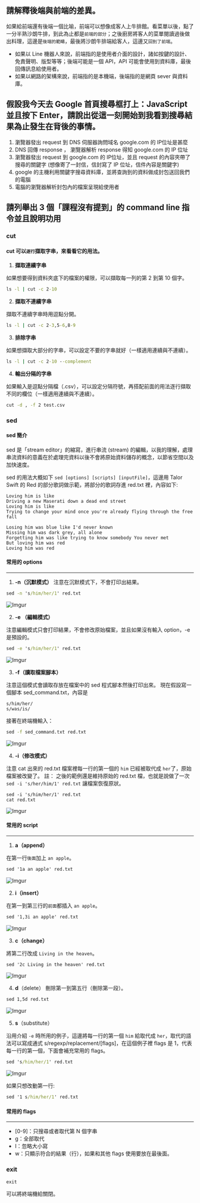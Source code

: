
## 請解釋後端與前端的差異。
如果給前端還有後端一個比喻，前端可以想像成客人上牛排館。看菜單以後，點了一分半熟沙朗牛排，到此為止都是`前端的部分`；之後廚房將客人的菜單閱讀過後做出料理，這邊是`後端的範疇`，最後將沙朗牛排端給客人，這邊又`回到了前端`。
* 如果以 Line 機器人來說，前端指的是使用者介面的設計，諸如按鍵的設計、免責聲明、版型等等；後端可能是一個 API，API 可能會使用到資料庫，最後回傳訊息給使用者。
* 如果以網路的架構來說，前端指的是本機端，後端指的是網頁 sever 與資料庫。


## 假設我今天去 Google 首頁搜尋框打上：JavaScript 並且按下 Enter，請說出從這一刻開始到我看到搜尋結果為止發生在背後的事情。

1. 瀏覽器發出 request 到 DNS 伺服器詢問域名 google.com 的 IP位址是甚麼
2. DNS 回傳 response ， 瀏覽器解析 response 得知 google.com 的 IP 位址
3. 瀏覽器發出 request 到 google.com 的 IP位址，並且 request 的內容夾帶了搜尋的關鍵字 (想像寄了一封信，信封寫了 IP 位址，信件內容是關鍵字)
4. google 的主機利用關鍵字搜尋資料庫，並將查詢到的資料做成封包送回我們的電腦
5. 電腦的瀏覽器解析封包內的檔案呈現給使用者


## 請列舉出 3 個「課程沒有提到」的 command line 指令並且說明功用

### **cut**

#### cut 可以`逐行`擷取字串，來看看它的用法。

1. **擷取連續字串**

如果想要得到資料夾底下的檔案的權限，可以擷取每一列的第 2 到第 10 個字。
```cmd
ls -l | cut -c 2-10
```

2. **擷取不連續字串**

擷取不連續字串時用逗點分開。
```cmd
ls -l | cut -c 2-3,5-6,8-9
```

3. **排除字串**

如果想擷取大部分的字串，可以設定不要的字串就好（一樣適用連續與不連續）。
```cmd
ls -l | cut -c 2-10 --complement
```

4. **輸出分隔的字串**

如果輸入是逗點分隔檔（.csv），可以設定分隔符號，再搭配前面的用法逐行擷取不同的欄位（一樣適用連續與不連續）。
```cmd
cut -d , -f 2 test.csv
```

### **sed**

#### sed 簡介

sed 是「stream editor」的縮寫，進行串流 (stream) 的編輯，以我的理解，處理串流資料的意義在於處理完資料以後不會將原始資料儲存的概念，以節省空間以及加快速度。

sed 的用法大概如下 `sed [options] [scripts] [inputFile]`，這邊用 Talor Swift 的 Red 的部分歌詞做示範，將部分的歌詞存進 red.txt 裡，內容如下:

```
Loving him is like
Driving a new Maserati down a dead end street
Loving him is like
Trying to change your mind once you're already flying through the free fall

Losing him was blue like I'd never known
Missing him was dark grey, all alone
Forgetting him was like trying to know somebody You never met
But loving him was red
Loving him was red
```

#### 常用的 options
---------------------------
1. **-n（沉默模式）** 
注意在沉默模式下，不會打印出結果。

```cmd
sed -n 's/him/her/1' red.txt
```

![Imgur](https://i.imgur.com/wrbANHB.jpg)

2. **-e （編輯模式）**

注意編輯模式只會打印結果，不會修改原始檔案，並且如果沒有輸入 option，-e 是預設的。

```cmd
sed -e 's/him/her/1' red.txt
```

![Imgur](https://i.imgur.com/L6xEvvR.jpg)

3. **-f（讀取檔案腳本）**

注意這個模式會讀取存放在檔案中的 sed 程式腳本然後打印出來。
現在假設寫一個腳本 sed_command.txt，內容是

```
s/him/her/
s/was/is/
```

接著在終端機輸入：
```cmd
sed -f sed_command.txt red.txt 
```

![Imgur](https://i.imgur.com/xFeaQ2d.jpg)

4. **-i（修改模式）**

注意 cat 出來的 red.txt 檔案裡每一行的第一個的 `him` 已經被取代成 `her`了，原始檔案被改變了。
註： 之後的範例還是維持原始的 red.txt 檔，也就是說做了一次 `sed -i 's/her/him/1' red.txt` 讓檔案恢復原狀。

```
sed -i 's/him/her/1' red.txt
cat red.txt
```

![Imgur](https://i.imgur.com/wqK43mG.jpg)

#### 常用的 script
---------------------------
1. **a（append）**

在第一行`後面`加上 `an apple`。

```cmd
sed '1a an apple' red.txt
```

![Imgur](https://i.imgur.com/AeNChuj.jpg)

2. **i（insert）**

在第一到第三行的`前面`都插入 `an apple`。

```cmd
sed '1,3i an apple' red.txt
```

![Imgur](https://i.imgur.com/tYnolJC.jpg)

3. **c（change）**

將第二行改成 `Living in the heaven`。

```cmd
sed '2c Living in the heaven' red.txt
```

![Imgur](https://i.imgur.com/qAxTWAB.jpg)

4. **d**（delete） 
刪除第一到第五行（刪除第一段）。

```cmd
sed 1,5d red.txt
```

![Imgur](https://i.imgur.com/OyYiLzw.jpg)

5. **s**（substitute） 

沿用介紹 `-e` 時所用的例子，這邊將每一行的第一個 `him` 給取代成 `her`，取代的語法可以寫成通式 s/regexp/replacement/[flags]，在這個例子裡 flags 是 1，代表每一行的第一個，下面會補充常用的 flags。

```cmd
sed 's/him/her/1' red.txt
```

![Imgur](https://i.imgur.com/L6xEvvR.jpg)

如果只想改動第一行:
```cmd
sed '1 s/him/her/1' red.txt
```

#### 常用的 flags
---------------------------
* [0-9]：只搜尋或者取代第 N 個字串
* g：全部取代
* I：忽略大小寫
* w：只顯示符合的結果（行），如果和其他 flags 使用要放在最後面。

### **exit**

```
exit
```
可以將終端機給關閉。



